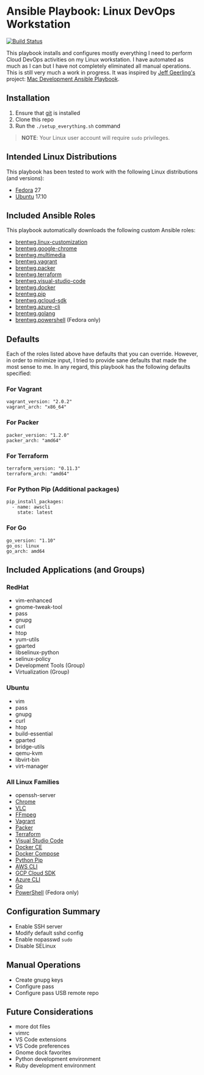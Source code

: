 # Ansible Playbook: Linux DevOps Workstation
[![Build Status](https://travis-ci.org/brentwg/ansible-linux-workstation.svg?branch=master)](https://travis-ci.org/brentwg/ansible-linux-workstation)

This playbook installs and configures mostly everything I need to perform Cloud DevOps activities on my Linux workstation. I have automated as much as I can but I have not completely eliminated all manual operations. This is still very much a work in progress. It was inspired by [Jeff Geerling's](https://github.com/geerlingguy) project: [Mac Development Ansible Playbook](https://github.com/geerlingguy/mac-dev-playbook).  

## Installation

1. Ensure that [git](https://git-scm.com/) is installed
1. Clone this repo
1. Run the `./setup_everything.sh` command

> **NOTE**: Your Linux user account will require `sudo` privileges.  

## Intended Linux Distributions

This playbook has been tested to work with the following Linux distributions (and versions):

- [Fedora](https://getfedora.org/) 27
- [Ubuntu](https://www.ubuntu.com/) 17.10  

## Included Ansible Roles
This playbook automatically downloads the following custom Ansible roles:

- [brentwg.linux-customization](https://github.com/brentwg/ansible-role-linux-customization)
- [brentwg.google-chrome](https://github.com/brentwg/ansible-role-google-chrome)
- [brentwg.multimedia](https://github.com/brentwg/ansible-role-multimedia)
- [brentwg.vagrant](https://github.com/brentwg/ansible-role-vagrant)
- [brentwg.packer](https://github.com/brentwg/ansible-role-packer)
- [brentwg.terraform](https://github.com/brentwg/ansible-role-terraform)
- [brentwg.visual-studio-code](https://github.com/brentwg/ansible-role-visual-studio-code)
- [brentwg.docker](https://github.com/brentwg/ansible-role-docker)
- [brentwg.pip](https://github.com/brentwg/ansible-role-pip)
- [brentwg.gcloud-sdk](https://github.com/brentwg/ansible-role-gcloud-sdk)
- [brentwg.azure-cli](https://github.com/brentwg/ansible-role-azure-cli)
- [brentwg.golang](https://github.com/brentwg/ansible-role-golang)
- [brentwg.powershell](https://github.com/brentwg/ansible-role-powershell) (Fedora only)

## Defaults
Each of the roles listed above have defaults that you can override. However, in order to minimize input, I tried to provide sane defaults that made the most sense to me. In any regard, this playbook has the following defaults specified:  

### For Vagrant
```
vagrant_version: "2.0.2"
vagrant_arch: "x86_64"
```

### For Packer
```
packer_version: "1.2.0"
packer_arch: "amd64"
```

### For Terraform
```
terraform_version: "0.11.3"
terraform_arch: "amd64"
```

### For Python Pip (Additional packages)
```
pip_install_packages:
  - name: awscli
    state: latest
```

### For Go
```
go_version: "1.10"
go_os: linux
go_arch: amd64
```  

## Included Applications (and Groups)
### RedHat
- vim-enhanced
- gnome-tweak-tool
- pass
- gnupg
- curl
- htop
- yum-utils
- gparted
- libselinux-python
- selinux-policy
- Development Tools (Group)
- Virtualization (Group)

### Ubuntu
- vim
- pass
- gnupg
- curl
- htop
- build-essential
- gparted
- bridge-utils
- qemu-kvm
- libvirt-bin
- virt-manager

### All Linux Families
- openssh-server
- [Chrome](https://www.google.com/chrome/)
- [VLC](https://www.videolan.org/vlc/index.html)
- [FFmpeg](https://www.ffmpeg.org/)
- [Vagrant](https://www.vagrantup.com/)
- [Packer](https://www.packer.io/)
- [Terraform](https://www.terraform.io/)
- [Visual Studio Code](https://code.visualstudio.com/)
- [Docker CE](https://www.docker.com/community-edition)
- [Docker Compose](https://docs.docker.com/compose/)
- [Python Pip](https://pypi.python.org/pypi/pip)
- [AWS CLI](https://aws.amazon.com/cli/)
- [GCP Cloud SDK](https://cloud.google.com/sdk/)
- [Azure CLI](https://docs.microsoft.com/en-us/cli/azure/install-azure-cli?view=azure-cli-latest)
- [Go](https://golang.org/)
- [PowerShell](https://github.com/PowerShell/PowerShell) (Fedora only)

## Configuration Summary 
- Enable SSH server
- Modify default sshd config
- Enable nopasswd `sudo`
- Disable SELinux

## Manual Operations
- Create gnupg keys
- Configure pass
- Configure pass USB remote repo

## Future Considerations
- more dot files
- vimrc
- VS Code extensions
- VS Code preferences
- Gnome dock favorites
- Python development environment
- Ruby development environment
